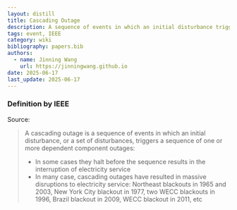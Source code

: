 ```yaml
---
layout: distill
title: Cascading Outage
description: A sequence of events in which an initial disturbance triggers dependent component outages
tags: event, IEEE
category: wiki
bibliography: papers.bib
authors:
  - name: Jinning Wang
    url: https://jinningwang.github.io
date: 2025-06-17
last_update: 2025-06-17
---
```


### Definition by IEEE

Source: <d-cite key="ieee2014cascading"></d-cite>

<!-- prettier-ignore-start -->
> A cascading outage is a sequence of events in which an initial disturbance, or a set of disturbances, triggers a sequence of one or more dependent component outages:
> - In some cases they halt before the sequence results in the interruption of electricity service
> - In many case, cascading outages have resulted in massive disruptions to electricity service: Northeast blackouts in 1965 and 2003, New York City blackout in 1977, two WECC blackouts in 1996, Brazil blackout in 2009, WECC blackout in 2011, etc
<!-- prettier-ignore-end -->
